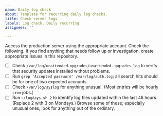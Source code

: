 ```yaml
---
name: Daily log check
about: Template for recurring daily log checks.
title: Check server logs
labels: Log check, Daily recurring
assignees: ''

---
```


Access the production server using the appropriate account. Check the following. If you find anything that needs follow up or investigation, create appropriate Issues in this repository.

- [ ] Check `/var/log/unattended-upgrades/unattended-upgrades.log` to verify that security updates installed without problems.
- [ ] Run `grep 'Accepted password' /var/log/auth.log`; all search hits should be for one of two expected accounts.
- [ ] Check `/var/log/syslog` for anything unusual. (Most entries will be hourly `cron` jobs.)
- [ ] Run `~/logdays.sh 2` to identify log files updated within the last 48 hours. (Replace 2 with 3 on Mondays.) Browse some of these; especially unusual ones; look for anything out of the ordinary.
